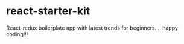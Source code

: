 # react-starter-kit
React-redux boilerplate app with latest trends for beginners.... happy coding!!!
